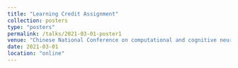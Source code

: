 ```yaml
---
title: "Learning Credit Assignment"
collection: posters
type: "posters"
permalink: /talks/2021-03-01-poster1
venue: "Chinese National Conference on computational and cognitive neuroscience, 2021 online"
date: 2021-03-01
location: "online"
---
```

